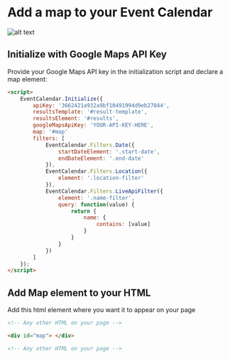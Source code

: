 # Add a map to your Event Calendar


![alt text](/assets/map.png)
 

## Initialize with Google Maps API Key

Provide your Google Maps API key in the initialization script and declare a map element: 

```html
<script>
	EventCalendar.Initialize({
		apiKey: '3662421a932a9bf10491994d9eb27044',
		resultsTemplate: '#result-template',
		resultsElement: '#results',
		googleMapsApiKey: 'YOUR-API-KEY-HERE', 
		map: '#map' 
		filters: [
			EventCalendar.Filters.Date({
				startDateElement: '.start-date',
				endDateElement: '.end-date'
			}),
			EventCalendar.Filters.Location({
				element: '.location-filter'
			}),
			EventCalendar.Filters.LiveApiFilter({
				element: '.name-filter',
				query: function(value) {
					return {
						name: {
							contains: [value]
						}
					}
				}
			})
		]
	});
</script>

```

## Add Map element to your HTML

Add this html element where you want it to appear on your page

```html 
<!-- Any other HTML on your page --> 

<div id="map"> </div>

<!-- Any other HTML on your page --> 

```